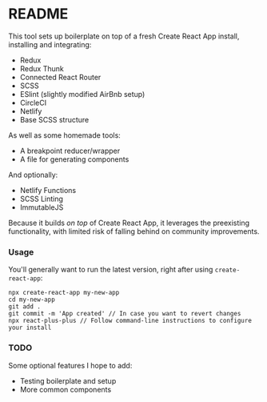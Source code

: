 # README

This tool sets up boilerplate on top of a fresh Create React App install, installing and integrating:

- Redux
- Redux Thunk
- Connected React Router
- SCSS
- ESlint (slightly modified AirBnb setup)
- CircleCI
- Netlify
- Base SCSS structure

As well as some homemade tools:

- A breakpoint reducer/wrapper
- A file for generating components

And optionally:

- Netlify Functions
- SCSS Linting
- ImmutableJS

Because it builds *on top* of Create React App, it leverages the preexisting functionality, with limited risk of falling behind on community improvements.

### Usage

You'll generally want to run the latest version, right after using `create-react-app`:

```
npx create-react-app my-new-app
cd my-new-app
git add .
git commit -m 'App created' // In case you want to revert changes
npx react-plus-plus // Follow command-line instructions to configure your install
```

### TODO

Some optional features I hope to add:

- Testing boilerplate and setup
- More common components
